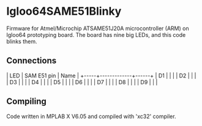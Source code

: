 # Igloo64SAME51Blinky #

Firmware for Atmel/Microchip ATSAME51J20A microcontroller (ARM) on Igloo64 prototyping board.
The board has nine big LEDs, and this code blinks them.

## Connections ##

| LED | SAM E51 pin | Name |
+-----+-------------+------+
| D1  |             |      |
| D2  |             |      |
| D3  |             |      |
| D4  |             |      |
| D5  |             |      |
| D6  |             |      |
| D7  |             |      |
| D8  |             |      |
| D9  |             |      |

## Compiling ##

Code written in MPLAB X V6.05 and compiled with 'xc32' compiler.


